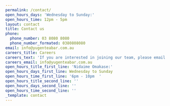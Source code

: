 ```yaml
---
permalink: /contact/
open_hours_days: 'Wednesday to Sunday:'
open_hours_time: 12pm - 5pm
layout: contact
title: Contact us
phone:
  phone_number: 03 8080 8080
  phone_number_formated: 0380808080
email: info@yugenteabar.com.au
careers_title: Careers
careers_text: 'If you are interested in joining our team, please email your resume to:'
careers_email: info@yugenteabar.com.au
open_hours_title_first_line: 'Nidaime Omakase:'
open_hours_days_first_line: Wednesday to Sunday
open_hours_time_first_line: '6pm - 10pm  '
open_hours_title_second_line: ''
open_hours_days_second_line: ''
open_hours_time_second_line: ''
_template: contact
---
```


